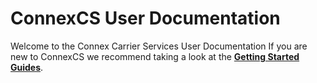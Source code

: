 ConnexCS User Documentation
========================

Welcome to the Connex Carrier Services User Documentation
If you are new to ConnexCS we recommend taking a look at the **[Getting Started Guides]**.



[Getting Started Guides]: <https://docs.connexcs.com/en/latest/getting-started/>
